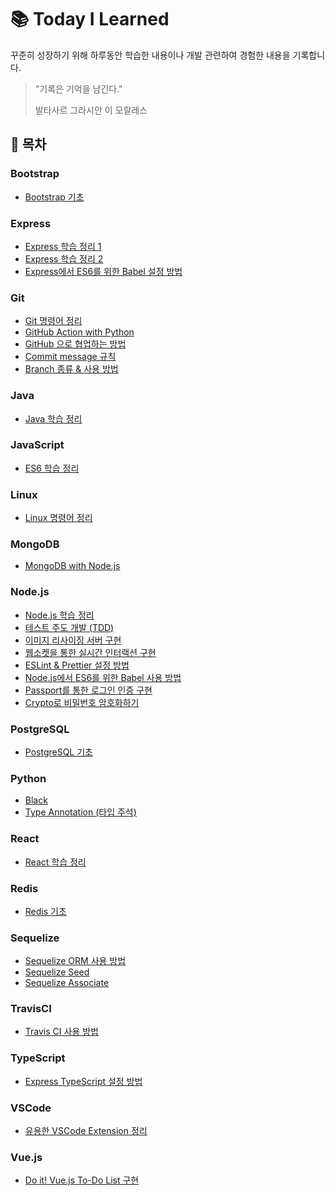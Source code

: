 # 📚 Today I Learned

꾸준히 성장하기 위해 하루동안 학습한 내용이나 개발 관련하여 경험한 내용을 기록합니다.

> "기록은 기억을 남긴다."
>
> 발타사르 그라시안 이 모랄레스

## 📎 목차

### Bootstrap

- [Bootstrap 기초](https://github.com/jiheonn/TIL/blob/master/Bootstrap/bootstrap.md)

### Express

- [Express 학습 정리 1](https://github.com/jiheonn/TIL/blob/master/Express/express-01.md)
- [Express 학습 정리 2](https://github.com/jiheonn/TIL/blob/master/Express/express-02.md)
- [Express에서 ES6를 위한 Babel 설정 방법](https://github.com/jiheonn/TIL/blob/master/Express/babel.md)

### Git

- [Git 명령어 정리](https://github.com/jiheonn/TIL/blob/master/Git/git.md)
- [GitHub Action with Python](https://github.com/jiheonn/TIL/blob/master/Git/github-action.md)
- [GitHub 으로 협업하는 방법](https://github.com/jiheonn/TIL/blob/master/Git/github-collaborate.md)
- [Commit message 규칙](https://github.com/jiheonn/TIL/blob/master/Git/git-commit.md)
- [Branch 종류 & 사용 방법](https://github.com/jiheonn/TIL/blob/master/Git/git-branch.md)

### Java

- [Java 학습 정리](https://github.com/jiheonn/TIL/blob/master/Java/java.md)

### JavaScript

- [ES6 학습 정리](https://github.com/jiheonn/TIL/blob/master/JavaScript/es6.md)

### Linux

- [Linux 명령어 정리](https://github.com/jiheonn/TIL/blob/master/Linux/linux.md)

### MongoDB

- [MongoDB with Node.js](https://github.com/jiheonn/TIL/blob/master/MongoDB/mongodb.md)

### Node.js

- [Node.js 학습 정리](https://github.com/jiheonn/TIL/blob/master/Node.js/nodejs.md)
- [테스트 주도 개발 (TDD)](https://github.com/jiheonn/TIL/blob/master/Node.js/tdd.md)
- [이미지 리사이징 서버 구현](https://github.com/jiheonn/TIL/blob/master/Node.js/image-resizing.md)
- [웹소켓을 통한 실시간 인터랙션 구현](https://github.com/jiheonn/TIL/blob/master/Node.js/websocket.md)
- [ESLint & Prettier 설정 방법](https://github.com/jiheonn/TIL/blob/master/Node.js/eslint-prettier.md)
- [Node.js에서 ES6를 위한 Babel 사용 방법](https://github.com/jiheonn/TIL/blob/master/Node.js/babel.md)
- [Passport를 통한 로그인 인증 구현](https://github.com/jiheonn/TIL/blob/master/Node.js/passport.md)
- [Crypto로 비밀번호 암호화하기](https://github.com/jiheonn/TIL/blob/master/Node.js/crypto.md)

### PostgreSQL

- [PostgreSQL 기초](https://github.com/jiheonn/TIL/blob/master/PostgreSQL/postgresql.md)

### Python

- [Black](https://github.com/jiheonn/TIL/blob/master/Python/black.md)
- [Type Annotation (타입 주석)](https://github.com/jiheonn/TIL/blob/master/Python/type-annotation.md)

### React

- [React 학습 정리](https://github.com/jiheonn/TIL/blob/master/React/react.md)

### Redis

- [Redis 기초](https://github.com/jiheonn/TIL/blob/master/Redis/redis.md)

### Sequelize

- [Sequelize ORM 사용 방법](https://github.com/jiheonn/TIL/blob/master/Sequelize/sequelize.md)
- [Sequelize Seed](https://github.com/jiheonn/TIL/blob/master/Sequelize/sequelize-seed.md)
- [Sequelize Associate](https://github.com/jiheonn/TIL/blob/master/Sequelize/sequelize-associate.md)

### TravisCI

- [Travis CI 사용 방법](https://github.com/jiheonn/TIL/blob/master/TravisCI/travis-ci.md)

### TypeScript

- [Express TypeScript 설정 방법](https://github.com/jiheonn/TIL/blob/master/TypeScript/typescript.md)

### VSCode

- [유용한 VSCode Extension 정리](https://github.com/jiheonn/TIL/blob/master/VSCode/extension.md)

### Vue.js

- [Do it! Vue.js To-Do List 구현](https://github.com/jiheonn/TIL/blob/master/Vue.js/vuejs.md)
